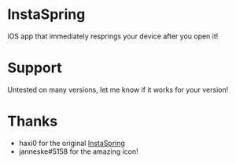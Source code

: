 # InstaSpring
iOS app that immediately resprings your device after you open it!

# Support
Untested on many versions, let me know if it works for your version!

# Thanks
- haxi0 for the original [InstaSpring](https://github.com/haxi0/InstaSpring)
- janneske#5158 for the amazing icon!
